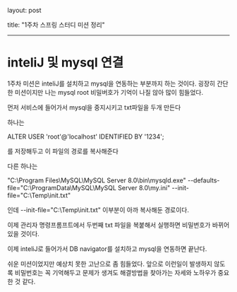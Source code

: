 layout: post 

title:  "1주차 스프링 스터디 미션 정리"

---

# inteliJ 및 mysql 연결

1주차 미션은 inteliJ를 설치하고 mysql을 연동하는 부분까지 하는 것이다. 굉장히 간단한 미션이지만 나는 mysql root 비밀버호가 기억이 나질 않아 많이 힘들었다.

먼저 서비스에 들어가서 mysql을 중지시키고 txt파일을 두개 만든다

하나는 

ALTER USER 'root'@'localhost' IDENTIFIED BY '1234';

를 저장해두고 이 파일의 경로를 복사해준다



다른 하나는

"C:\Program Files\MySQL\MySQL Server 8.0\bin\mysqld.exe" --defaults-file="C:\ProgramData\MySQL\MySQL Server 8.0\my.ini" --init-file="C:\Temp\init.txt"

인데 --init-file="C:\Temp\init.txt" 이부분이 아까 복사해둔 경로이다.

이제 관리자 명령프롬프트에서 두번째 txt 파일을 복붙해서 실행하면 비밀번호가 바뀌어 있을 것이다. 



이제 inteliJ로 들어가서 DB navigator를 설치하고 mysql을 연동하면 끝난다.

쉬운 미션이었지만 예상치 못한 고난으로 좀 힘들었다. 앞으로  이런일이 발생하지 않도록 비밀번호는 꼭 기억해두고 문제가 생겨도 해결방법을 찾아가는 자세와 노하우가 중요한 것 같다.

